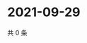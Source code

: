 # 2021-09-29

共 0 条

<!-- BEGIN WEIBO -->
<!-- 最后更新时间 Wed Sep 29 2021 01:15:34 GMT+0800 (China Standard Time) -->

<!-- END WEIBO -->
